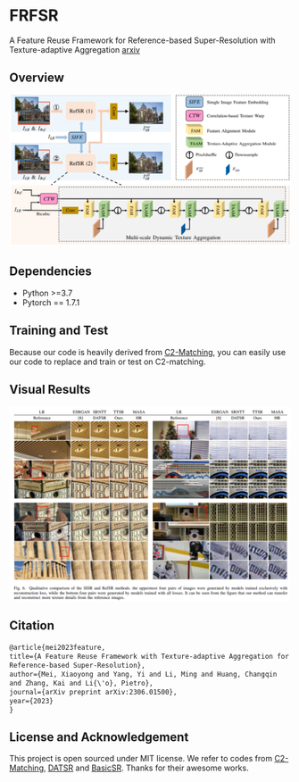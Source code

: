# FRFSR
A Feature Reuse Framework for Reference-based Super-Resolution with Texture-adaptive Aggregation
[arxiv](http://arxiv.org/abs/2306.01500)

## Overview
![Overview](assets/framework.png)

## Dependencies
- Python >=3.7
- Pytorch == 1.7.1

## Training and Test
Because our code is heavily derived from [C2-Matching](https://github.com/yumingj/C2-Matching), you can easily use our code to replace and train or test on C2-matching.

## Visual Results
![result](assets/vis_compare.png)

## Citation
  ```
@article{mei2023feature,
  title={A Feature Reuse Framework with Texture-adaptive Aggregation for Reference-based Super-Resolution},
  author={Mei, Xiaoyong and Yang, Yi and Li, Ming and Huang, Changqin and Zhang, Kai and Li{\'o}, Pietro},
  journal={arXiv preprint arXiv:2306.01500},
  year={2023}
}
  ```
## License and Acknowledgement

This project is open sourced under MIT license. We refer to codes from [C2-Matching](https://github.com/yumingj/C2-Matching), [DATSR](https://github.com/caojiezhang/DATSR) and [BasicSR](https://github.com/xinntao/BasicSR). Thanks for their awesome works.
